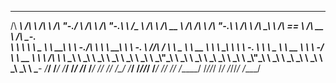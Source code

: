  ______     __         ______     __    __     ______     __   __     ______      __         ______     __  __     __   __     ______     __  __     ______   ______     _____    
/\  ___\   /\ \       /\  ___\   /\ "-./  \   /\  ___\   /\ "-.\ \   /\__  _\    /\ \       /\  __ \   /\ \/\ \   /\ "-.\ \   /\  ___\   /\ \_\ \   /\  == \ /\  __ \   /\  __-.  
\ \  __\   \ \ \____  \ \  __\   \ \ \-./\ \  \ \  __\   \ \ \-.  \  \/_/\ \/    \ \ \____  \ \  __ \  \ \ \_\ \  \ \ \-.  \  \ \ \____  \ \  __ \  \ \  _-/ \ \  __ \  \ \ \/\ \ 
 \ \_____\  \ \_____\  \ \_____\  \ \_\ \ \_\  \ \_____\  \ \_\\"\_\    \ \_\     \ \_____\  \ \_\ \_\  \ \_____\  \ \_\\"\_\  \ \_____\  \ \_\ \_\  \ \_\    \ \_\ \_\  \ \____- 
  \/_____/   \/_____/   \/_____/   \/_/  \/_/   \/_____/   \/_/ \/_/     \/_/      \/_____/   \/_/\/_/   \/_____/   \/_/ \/_/   \/_____/   \/_/\/_/   \/_/     \/_/\/_/   \/____/ 

